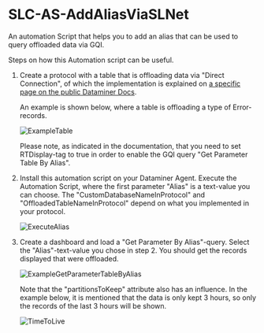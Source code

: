 # SLC-AS-AddAliasViaSLNet
An automation Script that helps you to add an alias that can be used to query offloaded data via GQI. 

Steps on how this Automation script can be useful. 

1. Create a protocol with a table that is offloading data via "Direct Connection", of which the implementation is explained on [a specific page on the public Dataminer Docs](https://docs.dataminer.services/develop/devguide/Connector/AdvancedLoggerTablesDefiningDirectConnectionTable.html).

   An example is shown below, where a table is offloading a type of Error-records.

   ![ExampleTable](https://github.com/SkylineCommunications/SLC-AS-AddAliasViaSLNet/assets/121804974/3c5ff2f6-5cf7-47c4-a8e1-8d4dfecbd98c)
   
   Please note, as indicated in the documentation, that you need to set RTDisplay-tag to true in order to enable the GQI query "Get Parameter Table By Alias". 

3. Install this automation script on your Dataminer Agent. Execute the Automation Script, where the first parameter "Alias" is a text-value you can choose. The "CustomDatabaseNameInProtocol" and "OffloadedTableNameInProtocol" depend on what you implemented in your protocol.

   ![ExecuteAlias](https://github.com/SkylineCommunications/SLC-AS-AddAliasViaSLNet/assets/121804974/5a077cb1-dab1-425e-b62d-6f663de64395)

4. Create a dashboard and load a "Get Parameter By Alias"-query. Select the "Alias"-text-value you chose in step 2. You should get the records displayed that were offloaded.

   ![ExampleGetParameterTableByAlias](https://github.com/SkylineCommunications/SLC-AS-AddAliasViaSLNet/assets/121804974/4eaf04c1-0932-40eb-8d10-7033d5c2a236)

   Note that the "partitionsToKeep" attribute also has an influence. In the example below, it is mentioned that the data is only kept 3 hours, so only the records of the last 3 hours will be shown.

   ![TimeToLive](https://github.com/SkylineCommunications/SLC-AS-AddAliasViaSLNet/assets/121804974/b82c05ff-cc5e-40ba-b7e2-6ce28f92121d)

